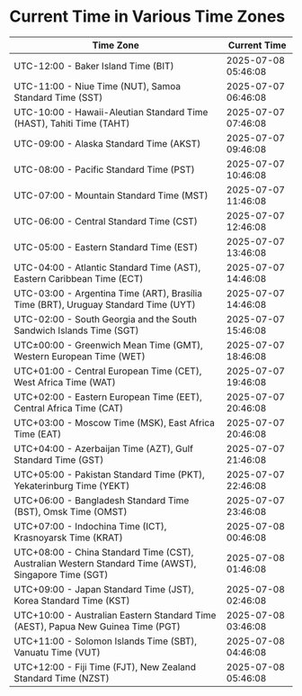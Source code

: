 # Current Time in Various Time Zones

| Time Zone | Current Time |
|-----------|--------------|
| UTC-12:00 - Baker Island Time (BIT) | 2025-07-08 05:46:08 |
| UTC-11:00 - Niue Time (NUT), Samoa Standard Time (SST) | 2025-07-07 06:46:08 |
| UTC-10:00 - Hawaii-Aleutian Standard Time (HAST), Tahiti Time (TAHT) | 2025-07-07 07:46:08 |
| UTC-09:00 - Alaska Standard Time (AKST) | 2025-07-07 09:46:08 |
| UTC-08:00 - Pacific Standard Time (PST) | 2025-07-07 10:46:08 |
| UTC-07:00 - Mountain Standard Time (MST) | 2025-07-07 11:46:08 |
| UTC-06:00 - Central Standard Time (CST) | 2025-07-07 12:46:08 |
| UTC-05:00 - Eastern Standard Time (EST) | 2025-07-07 13:46:08 |
| UTC-04:00 - Atlantic Standard Time (AST), Eastern Caribbean Time (ECT) | 2025-07-07 14:46:08 |
| UTC-03:00 - Argentina Time (ART), Brasília Time (BRT), Uruguay Standard Time (UYT) | 2025-07-07 14:46:08 |
| UTC-02:00 - South Georgia and the South Sandwich Islands Time (SGT) | 2025-07-07 15:46:08 |
| UTC±00:00 - Greenwich Mean Time (GMT), Western European Time (WET) | 2025-07-07 18:46:08 |
| UTC+01:00 - Central European Time (CET), West Africa Time (WAT) | 2025-07-07 19:46:08 |
| UTC+02:00 - Eastern European Time (EET), Central Africa Time (CAT) | 2025-07-07 20:46:08 |
| UTC+03:00 - Moscow Time (MSK), East Africa Time (EAT) | 2025-07-07 20:46:08 |
| UTC+04:00 - Azerbaijan Time (AZT), Gulf Standard Time (GST) | 2025-07-07 21:46:08 |
| UTC+05:00 - Pakistan Standard Time (PKT), Yekaterinburg Time (YEKT) | 2025-07-07 22:46:08 |
| UTC+06:00 - Bangladesh Standard Time (BST), Omsk Time (OMST) | 2025-07-07 23:46:08 |
| UTC+07:00 - Indochina Time (ICT), Krasnoyarsk Time (KRAT) | 2025-07-08 00:46:08 |
| UTC+08:00 - China Standard Time (CST), Australian Western Standard Time (AWST), Singapore Time (SGT) | 2025-07-08 01:46:08 |
| UTC+09:00 - Japan Standard Time (JST), Korea Standard Time (KST) | 2025-07-08 02:46:08 |
| UTC+10:00 - Australian Eastern Standard Time (AEST), Papua New Guinea Time (PGT) | 2025-07-08 03:46:08 |
| UTC+11:00 - Solomon Islands Time (SBT), Vanuatu Time (VUT) | 2025-07-08 04:46:08 |
| UTC+12:00 - Fiji Time (FJT), New Zealand Standard Time (NZST) | 2025-07-08 05:46:08 |
